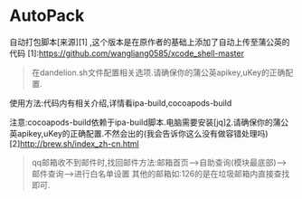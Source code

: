 # AutoPack
自动打包脚本[来源][1] ,这个版本是在原作者的基础上添加了自动上传至蒲公英的代码
[1]:https://github.com/wangliang0585/xcode_shell-master

>在dandelion.sh文件配置相关选项.请确保你的蒲公英apikey,uKey的正确配置.

使用方法:代码内有相关介绍,详情看ipa-build,cocoapods-build

注意:cocoapods-build依赖于ipa-build脚本.电脑需要安装[jq][2](解析蒲公英返回结果使用).请确保你的蒲公英apikey,uKey的正确配置.不然会出的(我会告诉你这么没有做容错处理吗)
[2]http://brew.sh/index_zh-cn.html

>qq邮箱收不到邮件时,找回邮件方法:邮箱首页-->自助查询(模块最底部)-->邮件查询-->进行白名单设置
其他的邮箱如:126的是在垃圾邮箱内直接查找即可.